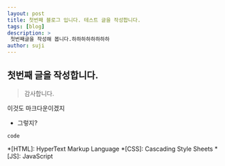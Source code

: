 ```yaml
---
layout: post
title: 첫번째 블로그 입니다. 테스트 글을 작성합니다. 
tags: [blog]
description: >
 첫번째글을 작성해 봅니다.하하하하하하하하 
author: suji
---
```

## 첫번째 글을 작성합니다.
> 감사합니다.

이것도 마크다운이겠지
- 그렇지?

```
code
```


*[HTML]: HyperText Markup Language
*[CSS]: Cascading Style Sheets
*[JS]: JavaScript
